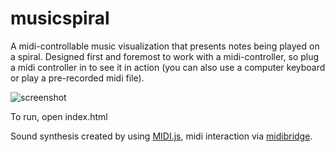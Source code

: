 musicspiral
===========

A midi-controllable music visualization that presents notes being played on a spiral. Designed first and foremost to work with a midi-controller, so plug a midi controller in to see it in action (you can also use a computer keyboard or play a pre-recorded midi file). 

![screenshot](https://raw.github.com/gitpullgravity/musicspiral/master/screenshot.png)

To run, open index.html

 Sound synthesis created by using [MIDI.js](https://github.com/mudcube/MIDI.js/issues/3), midi interaction via [midibridge](https://github.com/abudaan/midibridge).
